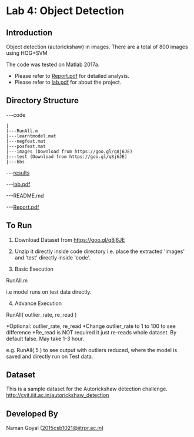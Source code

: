 Lab 4: Object Detection
=======================


Introduction
------------
Object detection (autorickshaw) in images. There are a total of 800 images using HOG+SVM

The code was tested on Matlab 2017a.

* Please refer to [Report.pdf](Report.pdf) for detailed analysis.
* Please refer to [lab.pdf](lab.pdf) for about the project.


Directory Structure
-------------------
---code

	|
	|---RunAll.m
	|---learntmodel.mat
	|---negfeat.mat
	|---posfeat.mat
	|---images (Download from https://goo.gl/q8j6JE)
	|---test (Download from https://goo.gl/q8j6JE)
	|---bbs

---[results](results)

---[lab.pdf](lab.pdf)

---README.md

---[Report.pdf](Report.pdf)




To Run
------

1. Download Dataset from https://goo.gl/q8j6JE

2. Unzip it directly inside code directory i.e. place the extracted 'images' and 'test' directly inside 'code'.

3. Basic Execution 

RunAll.m

i.e model runs on test data directly.

4. Advance Execution

RunAll( outlier_rate, re_read )

*Optional: outlier_rate, re_read 
*Change outlier_rate to 1 to 100 to see difference
*Re_read is NOT required it just re-reads whole dataset. By default false. May take 1-3 hour.

e.g. RunAll( 5 )
to see output with outliers reduced, where the model is saved and directly run on Test data.


Dataset
-------

This is a sample dataset for the Autorickshaw detection challenge. http://cvit.iiit.ac.in/autorickshaw_detection

Developed By
------------
Naman Goyal (2015csb1021@iitrpr.ac.in)
